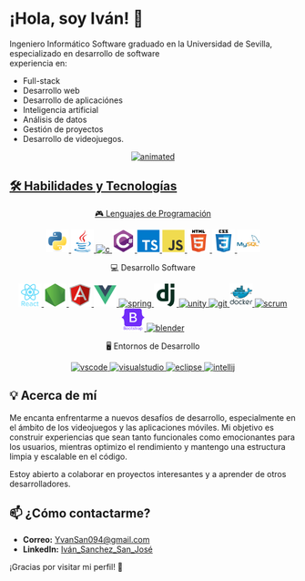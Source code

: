 <!--
**Yuuta094/Yuuta094** is a ✨ _special_ ✨ repository because its `README.md` (this file) appears on your GitHub profile.

Here are some ideas to get you started:

- 🔭 I’m currently working on ...
- 🌱 I’m currently learning ...
- 👯 I’m looking to collaborate on ...
- 🤔 I’m looking for help with ...
- 💬 Ask me about ...
- 📫 How to reach me: ...
- 😄 Pronouns: ...
- ⚡ Fun fact: ...
-->
  # ¡Hola, soy Iván! 👾
  
Ingeniero Informático Software graduado en la Universidad de Sevilla, especializado en desarrollo de software  
experiencia en: 
  - Full-stack
  - Desarrollo web
  - Desarrollo de aplicaciónes
  - Inteligencia artificial
  - Análisis de datos
  - Gestión de proyectos
  - Desarrollo de videojuegos.

<p align="center">
  <a href="https://susatoss.wordpress.com" target="_blank" rel="noreferrer"> <img width="450" src="https://i.pinimg.com/originals/66/20/cf/6620cf06a7990e2439c4aeca9a3c4e91.gif" alt="animated" />
</p> 

## 🛠️ Habilidades y Tecnologías
<p align="center">  
      🎮 Lenguajes de Programación
<p align="center">
    <!-- Lenguajes de Programación -->
    <a href="https://www.python.org/" target="_blank" rel="noreferrer"> 
        <img src="https://raw.githubusercontent.com/devicons/devicon/master/icons/python/python-original.svg" alt="python" width="40" height="40"/> 
    </a>  
    <a href="https://www.java.com/" target="_blank" rel="noreferrer"> 
        <img src="https://raw.githubusercontent.com/devicons/devicon/master/icons/java/java-original.svg" alt="java" width="40" height="40"/> 
    </a>
    <a href="https://en.wikipedia.org/wiki/C_(programming_language)" target="_blank" rel="noreferrer"> 
        <img src="https://upload.wikimedia.org/wikipedia/commons/1/19/C_Logo.png" alt="c" width="40" height="40"/> 
    </a>
    <a href="https://learn.microsoft.com/en-us/dotnet/csharp/" target="_blank" rel="noreferrer"> 
        <img src="https://raw.githubusercontent.com/devicons/devicon/master/icons/csharp/csharp-original.svg" alt="csharp" width="40" height="40"/> 
    </a>
    <a href="https://www.typescriptlang.org/" target="_blank" rel="noreferrer"> 
        <img src="https://raw.githubusercontent.com/devicons/devicon/master/icons/typescript/typescript-original.svg" alt="typescript" width="40" height="40"/> 
    </a>
    <a href="https://developer.mozilla.org/en-US/docs/Web/JavaScript" target="_blank" rel="noreferrer"> 
        <img src="https://raw.githubusercontent.com/devicons/devicon/master/icons/javascript/javascript-original.svg" alt="javascript" width="40" height="40"/> 
    </a>
    <a href="https://www.w3.org/html/" target="_blank" rel="noreferrer"> 
        <img src="https://raw.githubusercontent.com/devicons/devicon/master/icons/html5/html5-original-wordmark.svg" alt="html5" width="40" height="40"/> 
    </a>
    <a href="https://www.w3schools.com/css/" target="_blank" rel="noreferrer"> 
        <img src="https://raw.githubusercontent.com/devicons/devicon/master/icons/css3/css3-original-wordmark.svg" alt="css3" width="40" height="40"/> 
    </a>
    <a href="https://www.mysql.com/" target="_blank" rel="noreferrer"> 
        <img src="https://raw.githubusercontent.com/devicons/devicon/master/icons/mysql/mysql-original-wordmark.svg" alt="mysql" width="40" height="40"/> 
    </a>
  
</p>
<p align="center"> 
  💻 Desarrollo Software
</p>
<p align="center"> 
    <!-- Desarrollo Software -->
    <a href="https://reactjs.org/" target="_blank" rel="noreferrer"> 
        <img src="https://raw.githubusercontent.com/devicons/devicon/master/icons/react/react-original-wordmark.svg" alt="react" width="40" height="40"/> 
    </a> 
    <a href="https://nodejs.org/" target="_blank" rel="noreferrer"> 
        <img src="https://raw.githubusercontent.com/devicons/devicon/master/icons/nodejs/nodejs-original.svg" alt="nodejs" width="40" height="40"/> 
    </a>
    <a href="https://angular.io/" target="_blank" rel="noreferrer"> 
        <img src="https://raw.githubusercontent.com/devicons/devicon/master/icons/angularjs/angularjs-original.svg" alt="angular" width="40" height="40"/> 
    </a>
    <a href="https://vuejs.org/" target="_blank" rel="noreferrer"> 
        <img src="https://raw.githubusercontent.com/devicons/devicon/master/icons/vuejs/vuejs-original.svg" alt="vuejs" width="40" height="40"/> 
    </a>
    <a href="https://spring.io/" target="_blank" rel="noreferrer"> 
        <img src="https://www.vectorlogo.zone/logos/springio/springio-icon.svg" alt="spring" width="40" height="40"/> 
    </a>
    <a href="https://www.djangoproject.com/" target="_blank" rel="noreferrer"> 
        <img src="https://raw.githubusercontent.com/devicons/devicon/master/icons/django/django-plain.svg" alt="django" width="40" height="40"/> 
    </a>
    <a href="https://unity.com/" target="_blank" rel="noreferrer"> 
        <img src="https://upload.wikimedia.org/wikipedia/commons/1/19/Unity_Technologies_logo.svg" alt="unity" width="40" height="40"/> 
    </a>
    <a href="https://git-scm.com/" target="_blank" rel="noreferrer"> 
        <img src="https://www.vectorlogo.zone/logos/git-scm/git-scm-icon.svg" alt="git" width="40" height="40"/> 
    </a> 
    <a href="https://www.docker.com/" target="_blank" rel="noreferrer"> 
        <img src="https://raw.githubusercontent.com/devicons/devicon/master/icons/docker/docker-original-wordmark.svg" alt="docker" width="40" height="40"/> 
    </a>
    <a href="https://scrumguides.org/" target="_blank" rel="noreferrer"> 
        <img src="https://user-images.githubusercontent.com/68760595/164306020-120e8664-cb5b-459a-80a3-99e13b057b52.png" alt="scrum" width="40" height="40"/> 
    </a>
      <a href="https://getbootstrap.com" target="_blank" rel="noreferrer"> <img src="https://raw.githubusercontent.com/devicons/devicon/master/icons/bootstrap/bootstrap-plain-wordmark.svg" alt="bootstrap"   
         width="40" height="40"/> 
    </a> 
    <a href="https://www.blender.org/" target="_blank" rel="noreferrer"> <img src="https://upload.wikimedia.org/wikipedia/commons/thumb/0/0c/Blender_logo_no_text.svg/2503px-Blender_logo_no_text.svg.png" 
      alt="blender" width="40" height="40"/> 
    </a>
</p>
<p align="center"> 
  🖥️ Entornos de Desarrollo
</p>
<p align="center"> 
    <!-- Entornos de Desarrollo -->
    <a href="https://code.visualstudio.com/" target="_blank" rel="noreferrer"> 
        <img src="https://upload.wikimedia.org/wikipedia/commons/9/9a/Visual_Studio_Code_1.35_icon.svg" alt="vscode" width="40" height="40"/> 
    </a> 
    <a href="https://visualstudio.microsoft.com/" target="_blank" rel="noreferrer"> 
        <img src="https://upload.wikimedia.org/wikipedia/commons/5/59/Visual_Studio_Icon_2019.svg" alt="visualstudio" width="40" height="40"/> 
    </a> 
    <a href="https://www.eclipse.org/ide/" target="_blank" rel="noreferrer"> 
        <img src="https://cdn.freebiesupply.com/logos/large/2x/eclipse-11-logo-png-transparent.png" alt="eclipse" width="40" height="40"/> 
    </a> 
    <a href="https://www.jetbrains.com/" target="_blank" rel="noreferrer"> 
        <img src="https://upload.wikimedia.org/wikipedia/commons/thumb/9/9c/IntelliJ_IDEA_Icon.svg/2048px-IntelliJ_IDEA_Icon.svg.png" alt="intellij" width="40" height="40"/> 
    </a>
</p>


## 💡 Acerca de mí

Me encanta enfrentarme a nuevos desafíos de desarrollo, especialmente en el ámbito de los videojuegos y las aplicaciones móviles. Mi objetivo es construir experiencias que sean tanto funcionales como emocionantes para los usuarios, mientras optimizo el rendimiento y mantengo una estructura limpia y escalable en el código.

Estoy abierto a colaborar en proyectos interesantes y a aprender de otros desarrolladores.

## 📫 ¿Cómo contactarme?

- **Correo:** [YvanSan094@gmail.com](mailto:Yvansan094@gmail.com)
- **LinkedIn:** [Iván_Sanchez_San_José](https://www.linkedin.com/in/iván-sánchez-san-josé/)

¡Gracias por visitar mi perfil! 🙌

